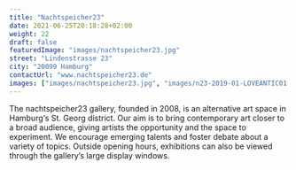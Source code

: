 ```yaml
---
title: "Nachtspeicher23"
date: 2021-06-25T20:18:28+02:00
weight: 22
draft: false
featuredImage: "images/nachtspeicher23.jpg"
street: "Lindenstrasse 23"
city: "20099 Hamburg"
contactUrl: "www.nachtspeicher23.de"
images: ["images/nachtspeicher23.jpg", "images/n23-2019-01-LOVEANTIC01.jpg"]
---
```


The nachtspeicher23 gallery, founded in 2008, is an alternative art space
in Hamburg‘s St. Georg district. Our aim is to bring contemporary art
closer to a broad audience, giving artists the opportunity and the space
to experiment. We encourage emerging talents and foster debate about a
variety of topics. Outside opening hours, exhibitions can also be viewed
through the gallery’s large display windows.
